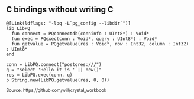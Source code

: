 ## C bindings without writing C

```playground
@[Link(ldflags: "-lpq -L`pg_config --libdir`")]
lib LibPQ
  fun connect = PQconnectdb(conninfo : UInt8*) : Void*
  fun exec = PQexec(conn : Void*, query : UInt8*) : Void*
  fun getvalue = PQgetvalue(res : Void*, row : Int32, column : Int32) : UInt8*
end

conn = LibPQ.connect("postgres:///")
q = "select 'Hello it is ' || now()"
res = LibPQ.exec(conn, q)
p String.new(LibPQ.getvalue(res, 0, 0))
```

<small>
Source: https://github.com/will/crystal_workbook
</small>

